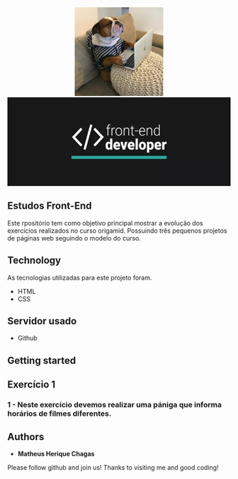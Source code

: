


<div align="center"> <img src="https://github.com/MatheusChagas123/Estudos-Front-End/blob/main/readme/dev-dog.png" height="200px"/><img src="https://github.com/MatheusChagas123/Estudos-Front-End/blob/main/readme/logo.png"  height="200px"/>  </div>


## Estudos Front-End
Este rpositório tem como objetivo principal mostrar a evolução dos exercícios realizados no curso origamid. Possuindo três pequenos projetos de páginas web seguindo o modelo do curso.


## Technology 

As tecnologias utilizadas para este projeto foram.

* HTML
* CSS


## Servidor usado

* Github

## Getting started


## Exercício 1

### 1 - Neste exercício devemos realizar uma pániga que informa horários de filmes diferentes.






  ## Authors

  * **Matheus Herique Chagas** 

  Please follow github and join us!
  Thanks to visiting me and good coding!

